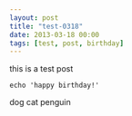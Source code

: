 ```yaml
---
layout: post
title: "test-0318"
date: 2013-03-18 00:00
tags: [test, post, birthday]
---
```


this is a test post

    echo 'happy birthday!'

<!-- more -->

dog cat penguin
